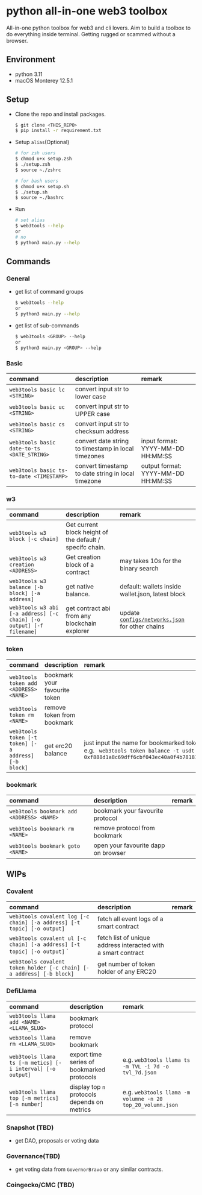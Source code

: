 # python all-in-one web3 toolbox

All-in-one python toolbox for web3 and cli lovers. Aim to build a toolbox to do
everything inside terminal. Getting rugged or scammed without a browser.

## Environment

- python 3.11
- macOS Monterey 12.5.1

## Setup

- Clone the repo and install packages.

  ```bash
  $ git clone <THIS_REPO>
  $ pip install -r requirement.txt
  ```

- Setup `alias`(Optional)

  ```bash
  # for zsh users
  $ chmod u+x setup.zsh
  $ ./setup.zsh
  $ source ~./zshrc

  # for bash users
  $ chmod u+x setup.sh
  $ ./setup.sh
  $ source ~./bashrc
  ```

- Run
  ```bash
  # set alias
  $ web3tools --help
  or
  # no
  $ python3 main.py --help
  ```

## Commands

### General

- get list of command groups

  ```bash
  $ web3tools --help
  or
  $ python3 main.py --help
  ```

- get list of sub-commands
  ```bash
  $ web3tools <GROUP> --help
  or
  $ python3 main.py <GROUP> --help
  ```

### Basic

| command                                    | description                                         | remark                             |
| :----------------------------------------- | :-------------------------------------------------- | :--------------------------------- |
| `web3tools basic lc <STRING>`              | convert input str to lower case                     |                                    |
| `web3tools basic uc <STRING>`              | convert input str to UPPER case                     |                                    |
| `web3tools basic cs <STRING>`              | convert input str to checksum address               |                                    |
| `web3tools basic date-to-ts <DATE_STRING>` | convert date string to timestamp in local timezones | input format: YYYY-MM-DD HH:MM:SS  |
| `web3tools basic ts-to-date <TIMESTAMP>`   | convert timestamp to date string in local timezone  | output format: YYYY-MM-DD HH:MM:SS |

### w3

| command                                                              | description                                              | remark                                                                   |
| :------------------------------------------------------------------- | :------------------------------------------------------- | :----------------------------------------------------------------------- |
| `web3tools w3 block [-c chain]`                                      | Get current block height of the default / specifc chain. |                                                                          |
| `web3tools w3 creation <ADDRESS>`                                    | Get creation block of a contract                         | may takes 10s for the binary search                                      |
| `web3tools w3 balance [-b block] [-a address]`                       | get native balance.                                      | default: wallets inside wallet.json, latest block                        |
| `web3tools w3 abi [-a address] [-c chain] [-o output] [-f filename]` | get contract abi from any blockchain explorer            | update [`configs/networks.json`](configs/networks.json) for other chains |

### token

| command                                              | description                   | remark                                                                                                                          |
| :--------------------------------------------------- | :---------------------------- | :------------------------------------------------------------------------------------------------------------------------------ |
| `web3tools token add <ADDRESS> <NAME>`               | bookmark your favourite token |                                                                                                                                 |
| `web3tools token rm <NAME>`                          | remove token from bookmark    |                                                                                                                                 |
| `web3tools token [-t token] [-a address] [-b block]` | get erc20 balance             | just input the name for bookmarked token, e.g. ` web3tools token balance -t usdt -a 0xf888d1a8c69dff6cbf043ec40a0f4b78181ec0bb` |

### bookmark

| command                                   | description                         | remark |
| :---------------------------------------- | :---------------------------------- | :----- |
| `web3tools bookmark add <ADDRESS> <NAME>` | bookmark your favourite protocol    |        |
| `web3tools bookmark rm <NAME>`            | remove protocol from bookmark       |        |
| `web3tools bookmark goto <NAME>`          | open your favourite dapp on browser |        |

## WIPs

### Covalent

| command                                                                  | description                                                   | remark |
| :----------------------------------------------------------------------- | :------------------------------------------------------------ | :----- |
| `web3tools covalent log [-c chain] [-a address] [-t topic] [-o output]`  | fetch all event logs of a smart contract                      |        |
| `web3tools covalent ul [-c chain] [-a address] [-t topic] [-o output]` ` | fetch list of unique address interacted with a smart contract |        |
| `web3tools covalent token_holder [-c chain] [-a address] [-b block]`     | get number of token holder of any ERC20                       |        |

### DefiLlama

| command                                                    | description                                  | remark                                                     |
| :--------------------------------------------------------- | :------------------------------------------- | :--------------------------------------------------------- |
| `web3tools llama add <NAME> <LLAMA_SLUG>`                  | bookmark protocol                            |                                                            |
| `web3tools llama rm <LLAMA_SLUG>`                          | remove bookmark                              |                                                            |
| `web3tools llama ts [-m metics] [-i interval] [-o output]` | export time series of bookmarked protocols   | e.g. `web3tools llama ts -m TVL -i 7d -o tvl_7d.json`      |
| `web3tools llama top [-m metrics] [-n number]`             | display top `n` protocols depends on metrics | e.g. `web3tools llama -m volumne -n 20 top_20_volumn.json` |

### Snapshot (TBD)

- get DAO, proposals or voting data

### Governance(TBD)

- get voting data from `GovernorBravo` or any similar contracts.

### Coingecko/CMC (TBD)
